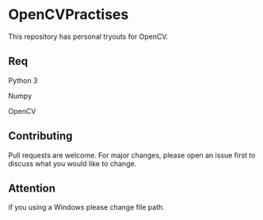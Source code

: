 # OpenCVPractises

This repository has personal tryouts for OpenCV.

## Req

Python 3

Numpy

OpenCV

## Contributing
Pull requests are welcome. For major changes, please open an issue first to discuss what you would like to change.

## Attention

if you using a Windows please change file path.